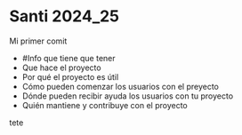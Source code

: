 # Santi 2024_25
Mi primer comit

+ #Info que tiene que tener
+ Que hace el proyecto
+ Por qué el proyecto es útil
+ Cómo pueden comenzar los usuarios con el preyecto
+ Dónde pueden recibir ayuda los usuarios con tu proyecto
+ Quién mantiene y contribuye con el proyecto

tete
